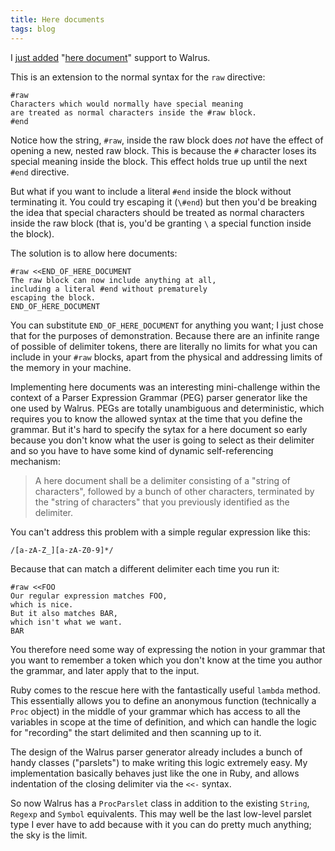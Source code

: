 ```yaml
---
title: Here documents
tags: blog
---
```


I [just added](http://wincent.com/a/about/wincent/weblog/svn-log/archives/2007/02/walrus_r51_3_items_changed.php) "[here document](http://en.wikipedia.org/wiki/Here_document)" support to Walrus.

This is an extension to the normal syntax for the `raw` directive:

    #raw
    Characters which would normally have special meaning
    are treated as normal characters inside the #raw block.
    #end

Notice how the string, `#raw`, inside the raw block does _not_ have the effect of opening a new, nested raw block. This is because the `#` character loses its special meaning inside the block. This effect holds true up until the next `#end` directive.

But what if you want to include a literal `#end` inside the block without terminating it. You could try escaping it (`\#end`) but then you'd be breaking the idea that special characters should be treated as normal characters inside the raw block (that is, you'd be granting `\` a special function inside the block).

The solution is to allow here documents:

    #raw <<END_OF_HERE_DOCUMENT
    The raw block can now include anything at all,
    including a literal #end without prematurely
    escaping the block.
    END_OF_HERE_DOCUMENT

You can substitute `END_OF_HERE_DOCUMENT` for anything you want; I just chose that for the purposes of demonstration. Because there are an infinite range of possible of delimiter tokens, there are literally no limits for what you can include in your `#raw` blocks, apart from the physical and addressing limits of the memory in your machine.

Implementing here documents was an interesting mini-challenge within the context of a Parser Expression Grammar (PEG) parser generator like the one used by Walrus. PEGs are totally unambiguous and deterministic, which requires you to know the allowed syntax at the time that you define the grammar. But it's hard to specify the sytax for a here document so early because you don't know what the user is going to select as their delimiter and so you have to have some kind of dynamic self-referencing mechanism:

> A here document shall be a delimiter consisting of a "string of characters", followed by a bunch of other characters, terminated by the "string of characters" that you previously identified as the delimiter.

You can't address this problem with a simple regular expression like this:

    /[a-zA-Z_][a-zA-Z0-9]*/

Because that can match a different delimiter each time you run it:

    #raw <<FOO
    Our regular expression matches FOO,
    which is nice.
    But it also matches BAR,
    which isn't what we want.
    BAR

You therefore need some way of expressing the notion in your grammar that you want to remember a token which you don't know at the time you author the grammar, and later apply that to the input.

Ruby comes to the rescue here with the fantastically useful `lambda` method. This essentially allows you to define an anonymous function (technically a `Proc` object) in the middle of your grammar which has access to all the variables in scope at the time of definition, and which can handle the logic for "recording" the start delimited and then scanning up to it.

The design of the Walrus parser generator already includes a bunch of handy classes ("parslets") to make writing this logic extremely easy. My implementation basically behaves just like the one in Ruby, and allows indentation of the closing delimiter via the `<<-` syntax.

So now Walrus has a `ProcParslet` class in addition to the existing `String`, `Regexp` and `Symbol` equivalents. This may well be the last low-level parslet type I ever have to add because with it you can do pretty much anything; the sky is the limit.
